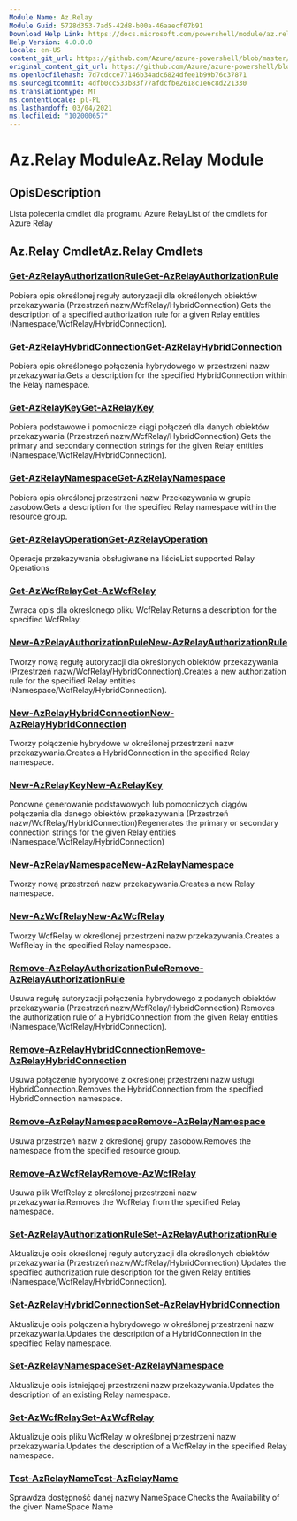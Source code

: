 ```yaml
---
Module Name: Az.Relay
Module Guid: 5728d353-7ad5-42d8-b00a-46aaecf07b91
Download Help Link: https://docs.microsoft.com/powershell/module/az.relay
Help Version: 4.0.0.0
Locale: en-US
content_git_url: https://github.com/Azure/azure-powershell/blob/master/src/Relay/Relay/help/Az.Relay.md
original_content_git_url: https://github.com/Azure/azure-powershell/blob/master/src/Relay/Relay/help/Az.Relay.md
ms.openlocfilehash: 7d7cdcce77146b34adc6824dfee1b99b76c37871
ms.sourcegitcommit: 4dfb0cc533b83f77afdcfbe2618c1e6c8d221330
ms.translationtype: MT
ms.contentlocale: pl-PL
ms.lasthandoff: 03/04/2021
ms.locfileid: "102000657"
---
```

# <span data-ttu-id="36df5-101">Az.Relay Module</span><span class="sxs-lookup"><span data-stu-id="36df5-101">Az.Relay Module</span></span>
## <span data-ttu-id="36df5-102">Opis</span><span class="sxs-lookup"><span data-stu-id="36df5-102">Description</span></span>
<span data-ttu-id="36df5-103">Lista polecenia cmdlet dla programu Azure Relay</span><span class="sxs-lookup"><span data-stu-id="36df5-103">List of the cmdlets for Azure Relay</span></span>

## <span data-ttu-id="36df5-104">Az.Relay Cmdlet</span><span class="sxs-lookup"><span data-stu-id="36df5-104">Az.Relay Cmdlets</span></span>
### [<span data-ttu-id="36df5-105">Get-AzRelayAuthorizationRule</span><span class="sxs-lookup"><span data-stu-id="36df5-105">Get-AzRelayAuthorizationRule</span></span>](Get-AzRelayAuthorizationRule.md)
<span data-ttu-id="36df5-106">Pobiera opis określonej reguły autoryzacji dla określonych obiektów przekazywania (Przestrzeń nazw/WcfRelay/HybridConnection).</span><span class="sxs-lookup"><span data-stu-id="36df5-106">Gets the description of a specified authorization rule for a given Relay entities (Namespace/WcfRelay/HybridConnection).</span></span>

### [<span data-ttu-id="36df5-107">Get-AzRelayHybridConnection</span><span class="sxs-lookup"><span data-stu-id="36df5-107">Get-AzRelayHybridConnection</span></span>](Get-AzRelayHybridConnection.md)
<span data-ttu-id="36df5-108">Pobiera opis określonego połączenia hybrydowego w przestrzeni nazw przekazywania.</span><span class="sxs-lookup"><span data-stu-id="36df5-108">Gets a description for the specified HybridConnection within the Relay namespace.</span></span>

### [<span data-ttu-id="36df5-109">Get-AzRelayKey</span><span class="sxs-lookup"><span data-stu-id="36df5-109">Get-AzRelayKey</span></span>](Get-AzRelayKey.md)
<span data-ttu-id="36df5-110">Pobiera podstawowe i pomocnicze ciągi połączeń dla danych obiektów przekazywania (Przestrzeń nazw/WcfRelay/HybridConnection).</span><span class="sxs-lookup"><span data-stu-id="36df5-110">Gets the primary and secondary connection strings for the given Relay entities (Namespace/WcfRelay/HybridConnection).</span></span>

### [<span data-ttu-id="36df5-111">Get-AzRelayNamespace</span><span class="sxs-lookup"><span data-stu-id="36df5-111">Get-AzRelayNamespace</span></span>](Get-AzRelayNamespace.md)
<span data-ttu-id="36df5-112">Pobiera opis określonej przestrzeni nazw Przekazywania w grupie zasobów.</span><span class="sxs-lookup"><span data-stu-id="36df5-112">Gets a description for the specified Relay namespace within the resource group.</span></span>

### [<span data-ttu-id="36df5-113">Get-AzRelayOperation</span><span class="sxs-lookup"><span data-stu-id="36df5-113">Get-AzRelayOperation</span></span>](Get-AzRelayOperation.md)
<span data-ttu-id="36df5-114">Operacje przekazywania obsługiwane na liście</span><span class="sxs-lookup"><span data-stu-id="36df5-114">List supported Relay Operations</span></span>

### [<span data-ttu-id="36df5-115">Get-AzWcfRelay</span><span class="sxs-lookup"><span data-stu-id="36df5-115">Get-AzWcfRelay</span></span>](Get-AzWcfRelay.md)
<span data-ttu-id="36df5-116">Zwraca opis dla określonego pliku WcfRelay.</span><span class="sxs-lookup"><span data-stu-id="36df5-116">Returns a description for the specified WcfRelay.</span></span>

### [<span data-ttu-id="36df5-117">New-AzRelayAuthorizationRule</span><span class="sxs-lookup"><span data-stu-id="36df5-117">New-AzRelayAuthorizationRule</span></span>](New-AzRelayAuthorizationRule.md)
<span data-ttu-id="36df5-118">Tworzy nową regułę autoryzacji dla określonych obiektów przekazywania (Przestrzeń nazw/WcfRelay/HybridConnection).</span><span class="sxs-lookup"><span data-stu-id="36df5-118">Creates a new authorization rule for the specified Relay entities (Namespace/WcfRelay/HybridConnection).</span></span>

### [<span data-ttu-id="36df5-119">New-AzRelayHybridConnection</span><span class="sxs-lookup"><span data-stu-id="36df5-119">New-AzRelayHybridConnection</span></span>](New-AzRelayHybridConnection.md)
<span data-ttu-id="36df5-120">Tworzy połączenie hybrydowe w określonej przestrzeni nazw przekazywania.</span><span class="sxs-lookup"><span data-stu-id="36df5-120">Creates a HybridConnection in the specified Relay namespace.</span></span>

### [<span data-ttu-id="36df5-121">New-AzRelayKey</span><span class="sxs-lookup"><span data-stu-id="36df5-121">New-AzRelayKey</span></span>](New-AzRelayKey.md)
<span data-ttu-id="36df5-122">Ponowne generowanie podstawowych lub pomocniczych ciągów połączenia dla danego obiektów przekazywania (Przestrzeń nazw/WcfRelay/HybridConnection)</span><span class="sxs-lookup"><span data-stu-id="36df5-122">Regenerates the primary or secondary connection strings for the given Relay entities (Namespace/WcfRelay/HybridConnection)</span></span>

### [<span data-ttu-id="36df5-123">New-AzRelayNamespace</span><span class="sxs-lookup"><span data-stu-id="36df5-123">New-AzRelayNamespace</span></span>](New-AzRelayNamespace.md)
<span data-ttu-id="36df5-124">Tworzy nową przestrzeń nazw przekazywania.</span><span class="sxs-lookup"><span data-stu-id="36df5-124">Creates a new Relay namespace.</span></span>

### [<span data-ttu-id="36df5-125">New-AzWcfRelay</span><span class="sxs-lookup"><span data-stu-id="36df5-125">New-AzWcfRelay</span></span>](New-AzWcfRelay.md)
<span data-ttu-id="36df5-126">Tworzy WcfRelay w określonej przestrzeni nazw przekazywania.</span><span class="sxs-lookup"><span data-stu-id="36df5-126">Creates a WcfRelay in the specified Relay namespace.</span></span>

### [<span data-ttu-id="36df5-127">Remove-AzRelayAuthorizationRule</span><span class="sxs-lookup"><span data-stu-id="36df5-127">Remove-AzRelayAuthorizationRule</span></span>](Remove-AzRelayAuthorizationRule.md)
<span data-ttu-id="36df5-128">Usuwa regułę autoryzacji połączenia hybrydowego z podanych obiektów przekazywania (Przestrzeń nazw/WcfRelay/HybridConnection).</span><span class="sxs-lookup"><span data-stu-id="36df5-128">Removes the authorization rule of a HybridConnection from the given Relay entities (Namespace/WcfRelay/HybridConnection).</span></span>

### [<span data-ttu-id="36df5-129">Remove-AzRelayHybridConnection</span><span class="sxs-lookup"><span data-stu-id="36df5-129">Remove-AzRelayHybridConnection</span></span>](Remove-AzRelayHybridConnection.md)
<span data-ttu-id="36df5-130">Usuwa połączenie hybrydowe z określonej przestrzeni nazw usługi HybridConnection.</span><span class="sxs-lookup"><span data-stu-id="36df5-130">Removes the HybridConnection from the specified HybridConnection namespace.</span></span>

### [<span data-ttu-id="36df5-131">Remove-AzRelayNamespace</span><span class="sxs-lookup"><span data-stu-id="36df5-131">Remove-AzRelayNamespace</span></span>](Remove-AzRelayNamespace.md)
<span data-ttu-id="36df5-132">Usuwa przestrzeń nazw z określonej grupy zasobów.</span><span class="sxs-lookup"><span data-stu-id="36df5-132">Removes the namespace from the specified resource group.</span></span> 

### [<span data-ttu-id="36df5-133">Remove-AzWcfRelay</span><span class="sxs-lookup"><span data-stu-id="36df5-133">Remove-AzWcfRelay</span></span>](Remove-AzWcfRelay.md)
<span data-ttu-id="36df5-134">Usuwa plik WcfRelay z określonej przestrzeni nazw przekazywania.</span><span class="sxs-lookup"><span data-stu-id="36df5-134">Removes the WcfRelay from the specified Relay namespace.</span></span>

### [<span data-ttu-id="36df5-135">Set-AzRelayAuthorizationRule</span><span class="sxs-lookup"><span data-stu-id="36df5-135">Set-AzRelayAuthorizationRule</span></span>](Set-AzRelayAuthorizationRule.md)
<span data-ttu-id="36df5-136">Aktualizuje opis określonej reguły autoryzacji dla określonych obiektów przekazywania (Przestrzeń nazw/WcfRelay/HybridConnection).</span><span class="sxs-lookup"><span data-stu-id="36df5-136">Updates the specified authorization rule description for the given Relay entities (Namespace/WcfRelay/HybridConnection).</span></span>

### [<span data-ttu-id="36df5-137">Set-AzRelayHybridConnection</span><span class="sxs-lookup"><span data-stu-id="36df5-137">Set-AzRelayHybridConnection</span></span>](Set-AzRelayHybridConnection.md)
<span data-ttu-id="36df5-138">Aktualizuje opis połączenia hybrydowego w określonej przestrzeni nazw przekazywania.</span><span class="sxs-lookup"><span data-stu-id="36df5-138">Updates the description of a HybridConnection in the specified Relay namespace.</span></span>

### [<span data-ttu-id="36df5-139">Set-AzRelayNamespace</span><span class="sxs-lookup"><span data-stu-id="36df5-139">Set-AzRelayNamespace</span></span>](Set-AzRelayNamespace.md)
<span data-ttu-id="36df5-140">Aktualizuje opis istniejącej przestrzeni nazw przekazywania.</span><span class="sxs-lookup"><span data-stu-id="36df5-140">Updates the description of an existing Relay namespace.</span></span>

### [<span data-ttu-id="36df5-141">Set-AzWcfRelay</span><span class="sxs-lookup"><span data-stu-id="36df5-141">Set-AzWcfRelay</span></span>](Set-AzWcfRelay.md)
<span data-ttu-id="36df5-142">Aktualizuje opis pliku WcfRelay w określonej przestrzeni nazw przekazywania.</span><span class="sxs-lookup"><span data-stu-id="36df5-142">Updates the description of a WcfRelay in the specified Relay namespace.</span></span>

### [<span data-ttu-id="36df5-143">Test-AzRelayName</span><span class="sxs-lookup"><span data-stu-id="36df5-143">Test-AzRelayName</span></span>](Test-AzRelayName.md)
<span data-ttu-id="36df5-144">Sprawdza dostępność danej nazwy NameSpace.</span><span class="sxs-lookup"><span data-stu-id="36df5-144">Checks the Availability of the given NameSpace Name</span></span>

